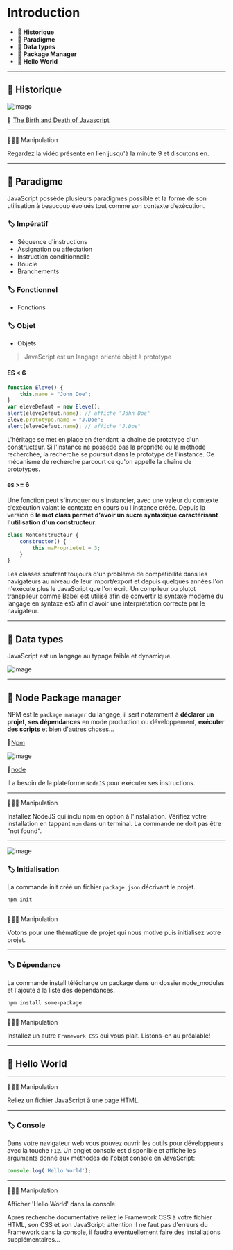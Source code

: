 # Introduction

*  🔖 **Historique**
*  🔖 **Paradigme**
*  🔖 **Data types**
*  🔖 **Package Manager**
*  🔖 **Hello World**

___

## 📑 Historique

![image](https://raw.githubusercontent.com/seeren-training/JavaScript/master/wiki/resources/the-birth-and-death-of-javascript.poster.png)

🔗 [The Birth and Death of Javascript](https://www.destroyallsoftware.com/talks/the-birth-and-death-of-javascript)

___

👨🏻‍💻 Manipulation

Regardez la vidéo présente en lien jusqu'à la minute 9 et discutons en.

___

## 📑 Paradigme

JavaScript possède plusieurs paradigmes possible et la forme de son utilisation à beaucoup évolués tout comme son contexte d’exécution.


### 🏷️ **Impératif**

* Séquence d'instructions
* Assignation ou affectation
* Instruction conditionnelle
* Boucle
* Branchements

### 🏷️ **Fonctionnel**

* Fonctions

### 🏷️ **Objet**

* Objets

> JavaScript est un langage orienté objet à prototype

#### ES < 6

```js
function Eleve() {
    this.name = "John Doe";
}
var eleveDefaut = new Eleve();
alert(eleveDefaut.name); // affiche "John Doe"
Eleve.prototype.name = "J.Doe";
alert(eleveDefaut.name); // affiche "J.Doe"
```

L'héritage se met en place en étendant la chaine de prototype d'un constructeur. Si l'instance ne possède pas la propriété ou la méthode recherchée, la recherche se poursuit dans le prototype de l'instance. Ce mécanisme de recherche parcourt ce qu'on appelle la chaîne de prototypes.

#### es >= 6

Une fonction peut s'invoquer ou s'instancier, avec une valeur du contexte d’exécution valant le contexte en cours ou l'instance créée. Depuis la version 6 **le mot class permet d'avoir un sucre syntaxique caractérisant l'utilisation d'un constructeur**.

```js
class MonConstructeur {
    constructor() {
        this.maPropriete1 = 3;
    }
}
```

Les classes soufrent toujours d'un problème de compatibilité dans les navigateurs au niveau de leur import/export et depuis quelques années l'on n'exécute plus le JavaScript que l'on écrit. Un compileur ou plutot transpileur comme Babel est utilisé afin de convertir la syntaxe moderne du langage en syntaxe es5 afin d'avoir une interprétation correcte par le navigateur.

___

## 📑 Data types

JavaScript est un langage au typage faible et dynamique.

![image](https://raw.githubusercontent.com/seeren-training/JavaScript/master/wiki/resources/data-types.png)

___

## 📑 Node Package manager

NPM est le `package manager` du langage, il sert notamment à **déclarer un projet**, **ses dépendances** en mode production ou développement, **exécuter des scripts** et bien d'autres choses...

🔗[Npm](https://www.npmjs.com/)

![image](https://raw.githubusercontent.com/seeren-training/JavaScript/master/wiki/resources/npm.png)

🔗[node](https://nodejs.org/en/)

 Il a besoin de la plateforme `NodeJS` pour exécuter ses instructions.

___

👨🏻‍💻 Manipulation

Installez NodeJS qui inclu npm en option à l'installation. Vérifiez votre installation en tappant `npm` dans un terminal. La commande ne doit pas être "not found".

___

![image](https://raw.githubusercontent.com/seeren-training/JavaScript/master/wiki/resources/node.png)

### 🏷️ **Initialisation**

La commande init créé un fichier `package.json` décrivant le projet.

```
npm init
```

___

👨🏻‍💻 Manipulation

Votons pour une thématique de projet qui nous motive puis initialisez votre projet.

___

### 🏷️ **Dépendance**

La commande install télécharge un package dans un dossier node_modules et l'ajoute à la liste des dépendances.

```
npm install some-package
```

___

👨🏻‍💻 Manipulation

Installez un autre `Framework CSS` qui vous plait. Listons-en au préalable!

___

## 📑 Hello World

___

👨🏻‍💻 Manipulation

Reliez un fichier JavaScript à une page HTML.

___

### 🏷️ **Console**

Dans votre navigateur web vous pouvez ouvrir les outils pour développeurs avec la touche `F12`. Un onglet console est disponible et affiche les arguments donné aux méthodes de l'objet console en JavaScript:

```js
console.log('Hello World');
```
___

👨🏻‍💻 Manipulation

Afficher 'Hello World' dans la console.

Après recherche documentative reliez le Framework CSS à votre fichier HTML, son CSS et son JavaScript: attention il ne faut pas d'erreurs du Framework dans la console, il faudra éventuellement faire des installations supplémentaires...